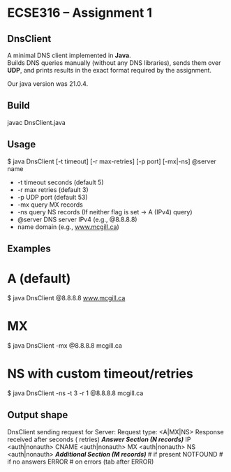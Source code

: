 # ECSE316 – Assignment 1
## DnsClient

A minimal DNS client implemented in **Java**.  
Builds DNS queries manually (without any DNS libraries), sends them over **UDP**, and prints results in the exact format required by the assignment.

Our java version was 21.0.4.

## Build
javac DnsClient.java

## Usage
$ java DnsClient [-t timeout] [-r max-retries] [-p port] [-mx|-ns] @server name
- -t  timeout seconds (default 5)
- -r  max retries (default 3)
- -p  UDP port (default 53)
- -mx query MX records
- -ns query NS records
  (If neither flag is set → A (IPv4) query)
- @server DNS server IPv4 (e.g., @8.8.8.8)
- name    domain (e.g., www.mcgill.ca)

## Examples
# A (default)
$ java DnsClient @8.8.8.8 www.mcgill.ca

# MX
$ java DnsClient -mx @8.8.8.8 mcgill.ca

# NS with custom timeout/retries
$ java DnsClient -ns -t 3 -r 1 @8.8.8.8 mcgill.ca

## Output shape
DnsClient sending request for <name>
Server: <server IP>
Request type: <A|MX|NS>
Response received after <secs> seconds (<retries> retries)
***Answer Section (N records)***
IP    <ip>    <ttl>    <auth|nonauth>
CNAME <alias> <ttl>    <auth|nonauth>
MX    <host>  <pref>   <ttl> <auth|nonauth>
NS    <host>  <ttl>    <auth|nonauth>
***Additional Section (M records)***   # if present
NOTFOUND                               # if no answers
ERROR	<description>                  # on errors (tab after ERROR)
